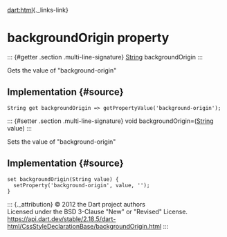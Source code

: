 [dart:html](../../dart-html/dart-html-library){._links-link}

backgroundOrigin property
=========================

::: {#getter .section .multi-line-signature}
[String](../../dart-core/string-class) backgroundOrigin
:::

Gets the value of \"background-origin\"

Implementation {#source}
--------------

``` {.language-dart data-language="dart"}
String get backgroundOrigin => getPropertyValue('background-origin');
```

::: {#setter .section .multi-line-signature}
void backgroundOrigin=([String](../../dart-core/string-class) value)
:::

Sets the value of \"background-origin\"

Implementation {#source}
--------------

``` {.language-dart data-language="dart"}
set backgroundOrigin(String value) {
  setProperty('background-origin', value, '');
}
```

::: {._attribution}
© 2012 the Dart project authors\
Licensed under the BSD 3-Clause \"New\" or \"Revised\" License.\
<https://api.dart.dev/stable/2.18.5/dart-html/CssStyleDeclarationBase/backgroundOrigin.html>
:::
